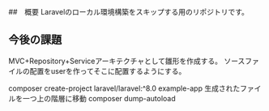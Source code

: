 ##　概要
Laravelのローカル環境構築をスキップする用のリポジトリです。

## 今後の課題
MVC+Repository+Serviceアーキテクチャとして雛形を作成する。
ソースファイルの配置をuserを作ってそこに配置するようにする。

composer create-project laravel/laravel:^8.0 example-app
生成されたファイルを一つ上の階層に移動
composer dump-autoload
